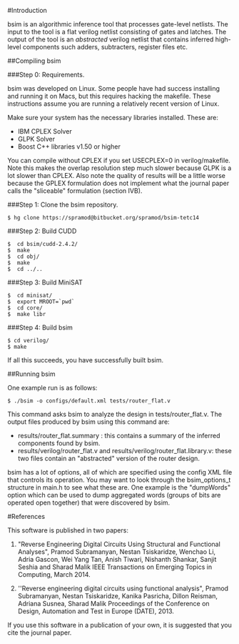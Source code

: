 #Introduction

bsim is an algorithmic inference tool that processes gate-level netlists. The
input to the tool is a flat verilog netlist consisting of gates and latches.
The output of the tool is an _abstracted_ verilog netlist that contains 
inferred high-level components such adders, subtracters, register files etc.

##Compiling bsim

###Step 0: Requirements.

bsim was developed on Linux. Some people have had success installing and running
it on Macs, but this requires hacking the makefile. These instructions assume
you are running a relatively recent version of Linux.

Make sure your system has the necessary libraries installed. These are:

* IBM CPLEX Solver
* GLPK Solver
* Boost C++ libraries v1.50 or higher

You can compile without CPLEX if you set USECPLEX=0 in verilog/makefile.  Note
this makes the overlap resolution step much slower because GLPK is a lot slower
than CPLEX. Also note the quality of results will be a little worse because the
GPLEX formulation does not implement what the journal paper calls the
"sliceable" formulation (section IVB).
   
###Step 1: Clone the bsim repository.

    $ hg clone https://spramod@bitbucket.org/spramod/bsim-tetc14

###Step 2: Build CUDD
     
    $  cd bsim/cudd-2.4.2/
    $  make
    $  cd obj/
    $  make
    $  cd ../..
     
###Step 3: Build MiniSAT

    $  cd minisat/
    $  export MROOT=`pwd`
    $  cd core/
    $  make libr

###Step 4: Build bsim

    $ cd verilog/
    $ make

If all this succeeds, you have successfully built bsim.

##Running bsim

One example run is as follows:

    $ ./bsim -o configs/default.xml tests/router_flat.v

This command asks bsim to analyze the design in tests/router_flat.v. The 
output files produced by bsim using this command are:

* results/router_flat.summary : this contains a summary of the inferred
  components found by bsim.  
* results/verilog/router_flat.v and results/verilog/router_flat.library.v: 
  these two files contain an "abstracted" version of the router design.

bsim has a lot of options, all of which are specified using the config XML file
that controls its operation. You may want to look through the bsim_options_t
structure in main.h to see what these are.  One example is the "dumpWords"
option which can be used to dump aggregated words (groups of bits are operated
open together) that were discovered by bsim.

#References

This software is published in two papers:

1. "Reverse Engineering Digital Circuits Using Structural and Functional Analyses", 
Pramod Subramanyan, Nestan Tsiskaridze, Wenchao Li, Adria Gascon, Wei Yang Tan, Anish Tiwari, Nishanth Shankar, Sanjit Seshia and Sharad Malik 
IEEE Transactions on Emerging Topics in Computing, March 2014.

2. ''Reverse engineering digital circuits using functional analysis", 
Pramod Subramanyan, Nestan Tsiskaridze, Kanika Pasricha, Dillon Reisman, Adriana Susnea, Sharad Malik 
Proceedings of the Conference on Design, Automation and Test in Europe (DATE), 2013.

If you use this software in a publication of your own, it is suggested that you cite the journal paper.
